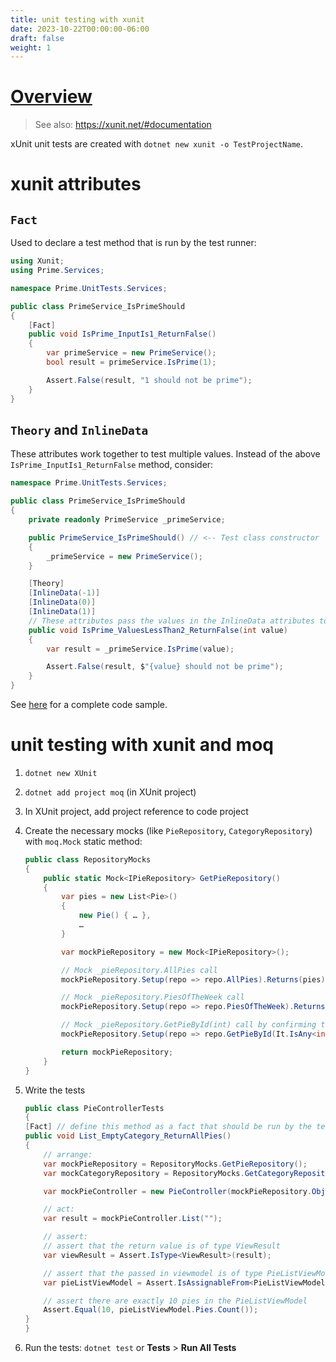 ```yaml
---
title: unit testing with xunit
date: 2023-10-22T00:00:00-06:00
draft: false
weight: 1
---
```


# [Overview](https://learn.microsoft.com/en-us/dotnet/core/testing/unit-testing-with-dotnet-test)  
> See also: https://xunit.net/#documentation

xUnit unit tests are created with `dotnet new xunit -o TestProjectName`.

# xunit attributes
## `Fact`
Used to declare a test method that is run by the test runner:
```cs
using Xunit;
using Prime.Services;

namespace Prime.UnitTests.Services;

public class PrimeService_IsPrimeShould
{
    [Fact]
    public void IsPrime_InputIs1_ReturnFalse()
    {
        var primeService = new PrimeService();
        bool result = primeService.IsPrime(1);

        Assert.False(result, "1 should not be prime");
    }
}
```

## `Theory` and `InlineData`
These attributes work together to test multiple values. Instead of the above `IsPrime_InputIs1_ReturnFalse` method, consider:
```cs
namespace Prime.UnitTests.Services;

public class PrimeService_IsPrimeShould
{
    private readonly PrimeService _primeService;

    public PrimeService_IsPrimeShould() // <-- Test class constructor
    {
        _primeService = new PrimeService();
    }

    [Theory]
    [InlineData(-1)]
    [InlineData(0)]
    [InlineData(1)]
    // These attributes pass the values in the InlineData attributes to the value parameter of the test method:
    public void IsPrime_ValuesLessThan2_ReturnFalse(int value)
    {
        var result = _primeService.IsPrime(value);

        Assert.False(result, $"{value} should not be prime");
    }
}
```

See [here](https://github.com/dotnet/samples/blob/main/core/getting-started/unit-testing-using-dotnet-test/PrimeService.Tests/PrimeService_IsPrimeShould.cs) for a complete code sample.

# unit testing with xunit and moq
1. `dotnet new XUnit`
2. `dotnet add project moq` (in XUnit project)
3. In XUnit project, add project reference to code project
4. Create the necessary mocks (like `PieRepository`, `CategoryRepository`) with `moq.Mock` static method:
    ```cs
    public class RepositoryMocks 
    {
        public static Mock<IPieRepository> GetPieRepository()
        {
            var pies = new List<Pie>()
            {
                new Pie() { … },
                …
            }

            var mockPieRepository = new Mock<IPieRepository>();

            // Mock _pieRepository.AllPies call
            mockPieRepository.Setup(repo => repo.AllPies).Returns(pies);

            // Mock _pieRepository.PiesOfTheWeek call
            mockPieRepository.Setup(repo => repo.PiesOfTheWeek).Returns(pies.Where(p => p.IsPieOfTheWeek));

            // Mock _pieRepository.GetPieById(int) call by confirming the parameter is an int and returning pies[0]:
            mockPieRepository.Setup(repo => repo.GetPieById(It.IsAny<int>())).Returns(pies[0]);

            return mockPieRepository;
        }
    }
    ```
5. Write the tests
    ```cs
    public class PieControllerTests
    {
    [Fact] // define this method as a fact that should be run by the test runner
    public void List_EmptyCategory_ReturnAllPies()
    {
        // arrange:
        var mockPieRepository = RepositoryMocks.GetPieRepository();
        var mockCategoryRepository = RepositoryMocks.GetCategoryRepository();

        var mockPieController = new PieController(mockPieRepository.Object, mockCategoryRepository.Object);

        // act:
        var result = mockPieController.List("");

        // assert:
        // assert that the return value is of type ViewResult
        var viewResult = Assert.IsType<ViewResult>(result);

        // assert that the passed in viewmodel is of type PieListViewModel
        var pieListViewModel = Assert.IsAssignableFrom<PieListViewModel>(viewResult.ViewData.Model);

        // assert there are exactly 10 pies in the PieListViewModel
        Assert.Equal(10, pieListViewModel.Pies.Count());
    }
    }
    ```

6. Run the tests:  `dotnet test` or **Tests** > **Run All Tests**
